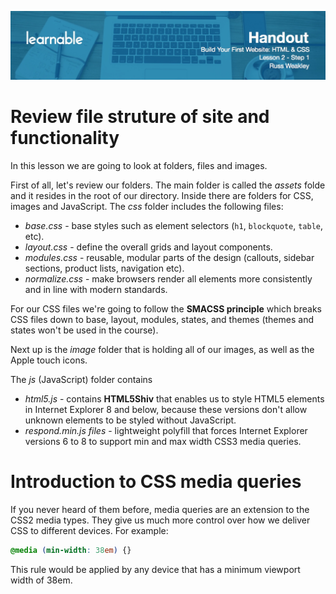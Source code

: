 ![](headers/head2.1.jpg)
# Review file struture of site and functionality

In this lesson we are going to look at folders, files and images.

First of all, let's review our folders. The main folder is called the *assets* folde and it resides in the root of our directory. Inside there are folders for CSS, images and JavaScript. The *css* folder includes the following files:

* *base.css* - base styles such as element selectors (`h1`, `blockquote`, `table`, etc).
* *layout.css* - define the overall grids and layout components.
* *modules.css* - reusable, modular parts of the design (callouts, sidebar sections, product lists, navigation etc).
* *normalize.css* - make browsers render all elements more consistently and in line with modern standards.

For our CSS files we're going to follow the **SMACSS principle** which breaks CSS files down to base, layout, modules, states, and themes (themes and states won't be used in the course).

Next up is the *image* folder that is holding all of our images, as well as the Apple touch icons.

The *js* (JavaScript) folder contains

* *html5.js* - contains **HTML5Shiv** that enables us to style HTML5 elements in Internet Explorer 8 and below, because these versions don't allow unknown elements to be styled without JavaScript.
* *respond.min.js files* - lightweight polyfill that forces Internet Explorer versions 6 to 8 to support min and max width CSS3 media queries.

# Introduction to CSS media queries

If you never heard of them before, media queries are an extension to the CSS2 media types. They give us much more control over how we deliver CSS to different devices. For example:

```css
@media (min-width: 38em) {}
```

This rule would be applied by any device that has a minimum viewport width of 38em.